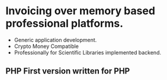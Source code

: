 # Invoicing over memory based professional platforms. 

  * Generic application development.
  * Crypto Money Compatible
  * Professionally for Scientific Libraries implemented backend.

## PHP First version written for PHP

